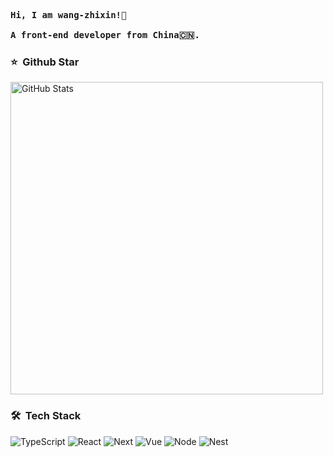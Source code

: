 <pre>

<strong>Hi, I am wang-zhixin!👋 </strong>

<strong>A front-end developer from China🇨🇳. </strong>
</pre> 

### ⭐️ &nbsp;Github Star

<img width="500px"  alt="GitHub Stats" src="https://github-readme-stats.vercel.app/api?username=wang-zhixin&count_private=true&show_icons=true"/>


### 🛠 &nbsp;Tech Stack
![TypeScript](https://img.shields.io/badge/-TypeScript-333333?style=flat&logo=typescript)
![React](https://img.shields.io/badge/-React-333333?style=flat&logo=react.js)
![Next](https://img.shields.io/badge/-Next.js-333333?style=flat&logo=next.js)
![Vue](https://img.shields.io/badge/-Vue-333333?style=flat&logo=vue.js)
![Node](https://img.shields.io/badge/-Node-333333?style=flat&logo=node.js)
![Nest](https://img.shields.io/badge/-Nest-333333?style=flat&logo=nest.js)
